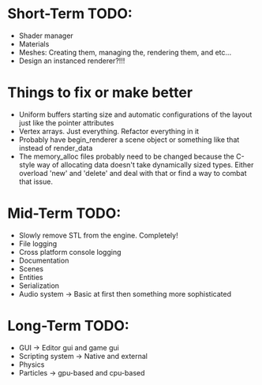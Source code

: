 # Short-Term TODO:
- Shader manager
- Materials
- Meshes: Creating them, managing the, rendering them, and etc...
- Design an instanced renderer?!!!

# Things to fix or make better 
- Uniform buffers starting size and automatic configurations of the layout just like the pointer attributes
- Vertex arrays. Just everything. Refactor everything in it
- Probably have begin_renderer a scene object or something like that instead of render_data
- The memory_alloc files probably need to be changed because the C-style way of allocating data doesn't take dynamically sized types. Either overload 'new' and 'delete' and deal with that or find a way to combat that issue.

# Mid-Term TODO:
- Slowly remove STL from the engine. Completely!
- File logging
- Cross platform console logging
- Documentation
- Scenes
- Entities
- Serialization
- Audio system -> Basic at first then something more sophisticated

# Long-Term TODO:
- GUI -> Editor gui and game gui
- Scripting system -> Native and external
- Physics
- Particles -> gpu-based and cpu-based 
